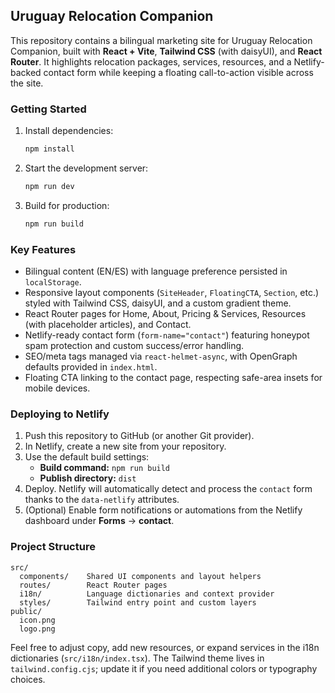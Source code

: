 ## Uruguay Relocation Companion

This repository contains a bilingual marketing site for Uruguay Relocation Companion, built with **React + Vite**, **Tailwind CSS** (with daisyUI), and **React Router**. It highlights relocation packages, services, resources, and a Netlify-backed contact form while keeping a floating call-to-action visible across the site.

### Getting Started

1. Install dependencies:
   ```bash
   npm install
   ```
2. Start the development server:
   ```bash
   npm run dev
   ```
3. Build for production:
   ```bash
   npm run build
   ```

### Key Features

- Bilingual content (EN/ES) with language preference persisted in `localStorage`.
- Responsive layout components (`SiteHeader`, `FloatingCTA`, `Section`, etc.) styled with Tailwind CSS, daisyUI, and a custom gradient theme.
- React Router pages for Home, About, Pricing & Services, Resources (with placeholder articles), and Contact.
- Netlify-ready contact form (`form-name="contact"`) featuring honeypot spam protection and custom success/error handling.
- SEO/meta tags managed via `react-helmet-async`, with OpenGraph defaults provided in `index.html`.
- Floating CTA linking to the contact page, respecting safe-area insets for mobile devices.

### Deploying to Netlify

1. Push this repository to GitHub (or another Git provider).
2. In Netlify, create a new site from your repository.
3. Use the default build settings:
   - **Build command:** `npm run build`
   - **Publish directory:** `dist`
4. Deploy. Netlify will automatically detect and process the `contact` form thanks to the `data-netlify` attributes.
5. (Optional) Enable form notifications or automations from the Netlify dashboard under **Forms** → **contact**.

### Project Structure

```
src/
  components/    Shared UI components and layout helpers
  routes/        React Router pages
  i18n/          Language dictionaries and context provider
  styles/        Tailwind entry point and custom layers
public/
  icon.png
  logo.png
```

Feel free to adjust copy, add new resources, or expand services in the i18n dictionaries (`src/i18n/index.tsx`). The Tailwind theme lives in `tailwind.config.cjs`; update it if you need additional colors or typography choices.
